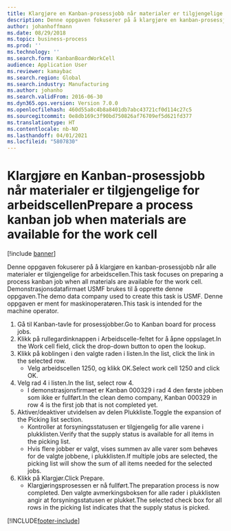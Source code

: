 ```yaml
---
title: Klargjøre en Kanban-prosessjobb når materialer er tilgjengelige for arbeidscellen
description: Denne oppgaven fokuserer på å klargjøre en kanban-prosessjobb når alle materialer er tilgjengelige for arbeidscellen.
author: johanhoffmann
ms.date: 08/29/2018
ms.topic: business-process
ms.prod: ''
ms.technology: ''
ms.search.form: KanbanBoardWorkCell
audience: Application User
ms.reviewer: kamaybac
ms.search.region: Global
ms.search.industry: Manufacturing
ms.author: johanho
ms.search.validFrom: 2016-06-30
ms.dyn365.ops.version: Version 7.0.0
ms.openlocfilehash: 460d55a8c4b8a8401db7abc43721cf0d114c27c5
ms.sourcegitcommit: 0e8db169c3f90bd750826af76709ef5d621fd377
ms.translationtype: HT
ms.contentlocale: nb-NO
ms.lasthandoff: 04/01/2021
ms.locfileid: "5807830"
---
```

# <a name="prepare-a-process-kanban-job-when-materials-are-available-for-the-work-cell"></a><span data-ttu-id="bc90e-103">Klargjøre en Kanban-prosessjobb når materialer er tilgjengelige for arbeidscellen</span><span class="sxs-lookup"><span data-stu-id="bc90e-103">Prepare a process kanban job when materials are available for the work cell</span></span>

[!include [banner](../../includes/banner.md)]

<span data-ttu-id="bc90e-104">Denne oppgaven fokuserer på å klargjøre en kanban-prosessjobb når alle materialer er tilgjengelige for arbeidscellen.</span><span class="sxs-lookup"><span data-stu-id="bc90e-104">This task focuses on preparing a process kanban job when all materials are available for the work cell.</span></span> <span data-ttu-id="bc90e-105">Demonstrasjonsdatafirmaet USMF brukes til å opprette denne oppgaven.</span><span class="sxs-lookup"><span data-stu-id="bc90e-105">The demo data company used to create this task is USMF.</span></span> <span data-ttu-id="bc90e-106">Denne oppgaven er ment for maskinoperatøren.</span><span class="sxs-lookup"><span data-stu-id="bc90e-106">This task is intended for the machine operator.</span></span>

1. <span data-ttu-id="bc90e-107">Gå til Kanban-tavle for prosessjobber.</span><span class="sxs-lookup"><span data-stu-id="bc90e-107">Go to Kanban board for process jobs.</span></span>
2. <span data-ttu-id="bc90e-108">Klikk på rullegardinknappen i Arbeidscelle-feltet for å åpne oppslaget.</span><span class="sxs-lookup"><span data-stu-id="bc90e-108">In the Work cell field, click the drop-down button to open the lookup.</span></span>
3. <span data-ttu-id="bc90e-109">Klikk på koblingen i den valgte raden i listen.</span><span class="sxs-lookup"><span data-stu-id="bc90e-109">In the list, click the link in the selected row.</span></span>
    * <span data-ttu-id="bc90e-110">Velg arbeidscellen 1250, og klikk OK.</span><span class="sxs-lookup"><span data-stu-id="bc90e-110">Select work cell 1250 and click OK.</span></span>  
4. <span data-ttu-id="bc90e-111">Velg rad 4 i listen.</span><span class="sxs-lookup"><span data-stu-id="bc90e-111">In the list, select row 4.</span></span>
    * <span data-ttu-id="bc90e-112">I demonstrasjonsfirmaet er Kanban 000329 i rad 4 den første jobben som ikke er fullført.</span><span class="sxs-lookup"><span data-stu-id="bc90e-112">In the clean demo company, Kanban 000329 in row 4 is the first job that is not completed yet.</span></span>  
5. <span data-ttu-id="bc90e-113">Aktiver/deaktiver utvidelsen av delen Plukkliste.</span><span class="sxs-lookup"><span data-stu-id="bc90e-113">Toggle the expansion of the Picking list section.</span></span>
    * <span data-ttu-id="bc90e-114">Kontroller at forsyningsstatusen er tilgjengelig for alle varene i plukklisten.</span><span class="sxs-lookup"><span data-stu-id="bc90e-114">Verify that the supply status is available for all items in the picking list.</span></span>  
    * <span data-ttu-id="bc90e-115">Hvis flere jobber er valgt, vises summen av alle varer som behøves for de valgte jobbene, i plukklisten.</span><span class="sxs-lookup"><span data-stu-id="bc90e-115">If multiple jobs are selected, the picking list will show the sum of all items needed for the selected jobs.</span></span>  
6. <span data-ttu-id="bc90e-116">Klikk på Klargjør.</span><span class="sxs-lookup"><span data-stu-id="bc90e-116">Click Prepare.</span></span>
    * <span data-ttu-id="bc90e-117">Klargjøringsprosessen er nå fullført.</span><span class="sxs-lookup"><span data-stu-id="bc90e-117">The preparation process is now completed.</span></span> <span data-ttu-id="bc90e-118">Den valgte avmerkingsboksen for alle rader i plukklisten angir at forsyningsstatusen er plukket.</span><span class="sxs-lookup"><span data-stu-id="bc90e-118">The selected check box for all rows in the picking list indicates that the supply status is picked.</span></span>  



[!INCLUDE[footer-include](../../../includes/footer-banner.md)]